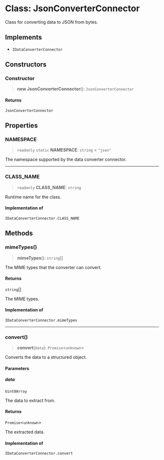 # Class: JsonConverterConnector

Class for converting data to JSON from bytes.

## Implements

- `IDataConverterConnector`

## Constructors

### Constructor

> **new JsonConverterConnector**(): `JsonConverterConnector`

#### Returns

`JsonConverterConnector`

## Properties

### NAMESPACE

> `readonly` `static` **NAMESPACE**: `string` = `"json"`

The namespace supported by the data converter connector.

***

### CLASS\_NAME

> `readonly` **CLASS\_NAME**: `string`

Runtime name for the class.

#### Implementation of

`IDataConverterConnector.CLASS_NAME`

## Methods

### mimeTypes()

> **mimeTypes**(): `string`[]

The MIME types that the converter can convert.

#### Returns

`string`[]

The MIME types.

#### Implementation of

`IDataConverterConnector.mimeTypes`

***

### convert()

> **convert**(`data`): `Promise`\<`unknown`\>

Converts the data to a structured object.

#### Parameters

##### data

`Uint8Array`

The data to extract from.

#### Returns

`Promise`\<`unknown`\>

The extracted data.

#### Implementation of

`IDataConverterConnector.convert`

